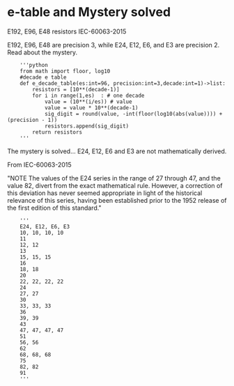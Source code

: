 # e-table and Mystery solved
E192, E96, E48 resistors IEC-60063-2015



E192, E96, E48 are precision 3, while E24, E12, E6, and E3 are precision 2. Read about the mystery.  

        '''python
        from math import floor, log10
        #decade e table
        def e_decade_table(es:int=96, precision:int=3,decade:int=1)->list:
            resistors = [10**(decade-1)]
            for i in range(1,es)  : # one decade
                value = (10**(i/es)) # value
                value = value * 10**(decade-1)
                sig_digit = round(value, -int(floor(log10(abs(value)))) + (precision - 1))        
                resistors.append(sig_digit)
            return resistors
        '''
The mystery is solved... E24, E12, E6 and E3 are not mathematically derived.

From IEC-60063-2015

"NOTE The values of the E24 series in the range of 27 through 47, and the value 82, divert from the exact mathematical rule. However, a correction of this deviation has never seemed appropriate in light of the historical relevance of this series, having been established prior to the 1952 release of the first edition of this standard."

        '''
        E24, E12, E6, E3
        10, 10, 10, 10
        11
        12, 12
        13
        15, 15, 15
        16
        18, 18
        20
        22, 22, 22, 22
        24
        27, 27
        30
        33, 33, 33
        36
        39, 39
        43
        47, 47, 47, 47
        51
        56, 56
        62
        68, 68, 68
        75
        82, 82
        91
        '''
        

